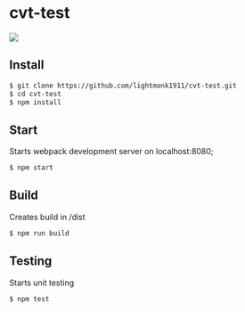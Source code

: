 # cvt-test

<a href="https://codeclimate.com/github/lightmonk1911/cvt-test/maintainability"><img src="https://api.codeclimate.com/v1/badges/6ed9e3a6939a5dcc0418/maintainability" /></a>
## Install

```bash
$ git clone https://github.com/lightmonk1911/cvt-test.git
$ cd cvt-test
$ npm install
```

## Start

Starts webpack development server on localhost:8080;
```bash
$ npm start
```
## Build

Creates build in /dist
```bash
$ npm run build
```

## Testing

Starts unit testing
```bash
$ npm test
```
